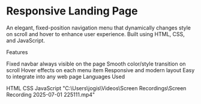 # Responsive Landing Page

An elegant, fixed-position navigation menu that dynamically changes style on scroll and hover to enhance user experience. Built using HTML, CSS, and JavaScript.

Features

Fixed navbar always visible on the page
Smooth color/style transition on scroll
Hover effects on each menu item
Responsive and modern layout
Easy to integrate into any web page
Languages Used

HTML
CSS
JavaScript
"C:\Users\jogis\Videos\Screen Recordings\Screen Recording 2025-07-01 225111.mp4"
